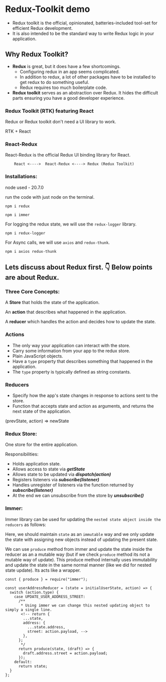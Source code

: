# Redux-Toolkit demo

- Redux toolkit is the official, opinionated, batteries-included tool-set for efficient Redux development.
- It is also intended to be the standard way to write Redux logic in your application.

## Why Redux Toolkit?

- **Redux** is great, but it does have a few shortcomings.
  - Configuring redux in an app seems complicated.
  - In addition to redux, a lot of other packages have to be installed to get redux to do something useful.
  - Redux requires too much boilerplate code.
- **Redux toolkit** serves as an abstraction over Redux. It hides the difficult parts ensuring you have a good developer experience.

### Redux Toolkit (RTK) featuring React

Redux or Redux toolkit don't need a UI library to work.

RTK + React

### React-Redux

React-Redux is the official Redux UI binding library for React.

```
    React <---->  React-Redux <----> Redux (Redux Toolkit)
```

### Installations:

node used - 20.7.0

run the code with just node on the terminal.

```
npm i redux
```

```
npm i immer
```

For logging the redux state, we will use the `redux-logger` library.

```
npm i redux-logger
```

For Async calls, we will use `axios` and `redux-thunk`.

```
npm i axios redux-thunk
```

## Lets discuss about Redux first. 👇 Below points are about Redux.

### Three Core Concepts:

A **Store** that holds the state of the application.

An **action** that describes what happened in the application.

A **reducer** which handles the action and decides how to update the state.

### Actions

- The only way your application can interact with the store.
- Carry some information from your app to the redux store.
- Plain JavaScript objects.
- Have a `type` property that describes something that happened in the application.
- The `type` property is typically defined as string constants.

### Reducers

- Specify how the app's state changes in response to actions sent to the store.
- Function that accepts state and action as arguments, and returns the next state of the application.

(prevState, action) => newState

### Redux Store:

One store for the entire application.

Responsibilities:<br>

- Holds application state.
- Allows access to state via **_getState_**
- Allows state to be updated via **_dispatch(action)_**
- Registers listeners via **_subscribe(listener)_**
- Handles unregister of listeners via the function returned by **_subscribe(listener)_**
- At the end we can unsubscribe from the store by **_unsubscribe()_**

### Immer:

Immer library can be used for updating the `nested state object inside the reducers` as follows:

Here, we should maintain `state` as an `immutable` way and we only update the state with assigning new objects instead of updating the present state.

We can use `produce` method from immer and update the state inside the reducer as an a mutable way (but if we check `produce` method its not a mutable way of update). This produce method internally uses immutability and update the state in the same normal manner (like we did for nested state update). Its acts like a wrapper.

```
const { produce } = require("immer");

const userAddressReducer = (state = initialUserState, action) => {
  switch (action.type) {
    case UPDATE_USER_ADDRESS_STREET:
      /**
       * Using immer we can change this nested updating object to simply a single line.
       <!-- return {
        ...state,
        address: {
          ...state.address,
          street: action.payload, -->
        },
      };
       */
      return produce(state, (draft) => {
        draft.address.street = action.payload;
      });
    default:
      return state;
  }
};
```
